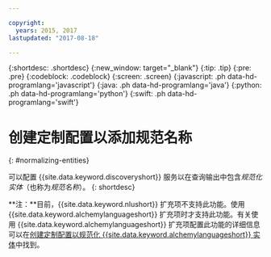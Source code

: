 ```yaml
---

copyright:
  years: 2015, 2017
lastupdated: "2017-08-18"

---
```


{:shortdesc: .shortdesc}
{:new_window: target="_blank"}
{:tip: .tip}
{:pre: .pre}
{:codeblock: .codeblock}
{:screen: .screen}
{:javascript: .ph data-hd-programlang='javascript'}
{:java: .ph data-hd-programlang='java'}
{:python: .ph data-hd-programlang='python'}
{:swift: .ph data-hd-programlang='swift'}

# 创建定制配置以添加规范名称
{: #normalizing-entities}

可以配置 {{site.data.keyword.discoveryshort}} 服务以在查询输出中包含*规范化实体*（也称为*规范名称*）。
{: shortdesc}

**注：**目前，{{site.data.keyword.nlushort}} 扩充项不支持此功能。使用 {{site.data.keyword.alchemylanguageshort}} 扩充项时才支持此功能。有关使用 {{site.data.keyword.alchemylanguageshort}} 扩充项配置此功能的详细信息可以在[创建定制配置以规范化 {{site.data.keyword.alchemylanguageshort}} 实体](/docs/services/discovery/discovery-auxiliary.html#normalizing-entities)中找到。
